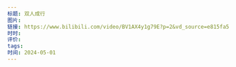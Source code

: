 ```yaml
---
标题: 双人成行
图片: 
链接: https://www.bilibili.com/video/BV1AX4y1g79E?p=2&vd_source=e815fa5e2c428a98163e9d19be40ec58
时时: 
评价: 
tags: 
时间: 2024-05-01
---
```



